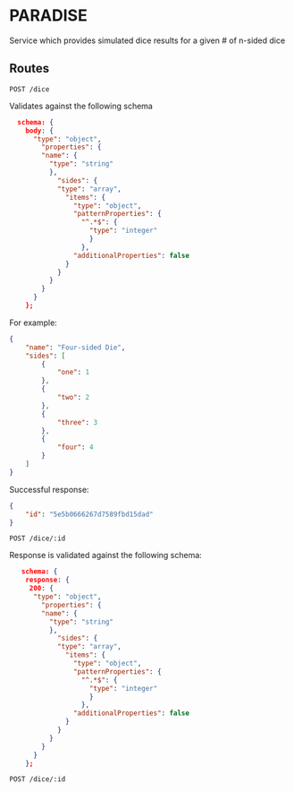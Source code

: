 # PARADISE
Service which provides simulated dice results for a given # of n-sided dice

## Routes

```text
POST /dice
```

Validates against the following schema

```json
  schema: {
    body: {
      "type": "object",
        "properties": {
        "name": {
          "type": "string"
          },
            "sides": {
            "type": "array",
              "items": {
                "type": "object",
                "patternProperties": {
                  "^.*$": {
                    "type": "integer"
                    }
                  },
                "additionalProperties": false
              }
            }
          }
        }
      }
    };
```

For example:

```json
{
    "name": "Four-sided Die",
    "sides": [
        {
            "one": 1
        },
        {
            "two": 2
        },
        {
            "three": 3
        },
        {
            "four": 4
        }
    ]
}
```

Successful response:

```json
{
    "id": "5e5b0666267d7589fbd15dad"
}
```
```text
POST /dice/:id
```

Response is validated against the following schema:

```json
   schema: {
    response: {
     200: {
      "type": "object",
        "properties": {
        "name": {
          "type": "string"
          },
            "sides": {
            "type": "array",
              "items": {
                "type": "object",
                "patternProperties": {
                  "^.*$": {
                    "type": "integer"
                    }
                  },
                "additionalProperties": false
              }
            }
          }
        }
      }
    };
```

```
POST /dice/:id
```